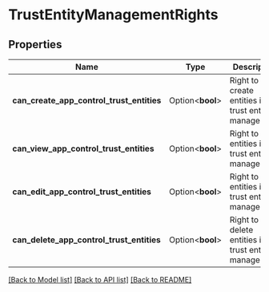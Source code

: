 # TrustEntityManagementRights

## Properties

Name | Type | Description | Notes
------------ | ------------- | ------------- | -------------
**can_create_app_control_trust_entities** | Option<**bool**> | Right to create entities in the trust entity management. | [optional]
**can_view_app_control_trust_entities** | Option<**bool**> | Right to view entities in the trust entity management. | [optional]
**can_edit_app_control_trust_entities** | Option<**bool**> | Right to edit entities in the trust entity management. | [optional]
**can_delete_app_control_trust_entities** | Option<**bool**> | Right to delete entities in the trust entity management. | [optional]

[[Back to Model list]](../README.md#documentation-for-models) [[Back to API list]](../README.md#documentation-for-api-endpoints) [[Back to README]](../README.md)


